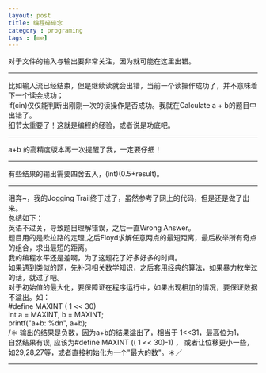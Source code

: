```yaml
---
layout: post
title: 编程碎碎念
category : programing
tags : [me]
---
```


对于文件的输入与输出要非常关注，因为就可能在这里出错。  
*****  
比如输入流已经结束，但是继续读就会出错，当前一个读操作成功了，并不意味着下一个读会成功；  
if(cin)仅仅能判断出刚刚一次的读操作是否成功。我就在Calculate a + b的题目中出错了。  
细节太重要了！这就是编程的经验，或者说是功底吧。  
*****  

a+b 的高精度版本再一次提醒了我，一定要仔细！  
*****  

有些结果的输出需要四舍五入，(int)(0.5+result)。  
*****  

泪奔~，我的Jogging Trail终于过了，虽然参考了网上的代码，但是还是做了出来。  
总结如下：  
    英语不过关，导致题目理解错误，之后一直Wrong Answer。  
题目用的是欧拉路的定理,之后Floyd求解任意两点的最短距离，最后枚举所有奇点的组合，求出最短的距离。  
我的编程水平还是差啊，为了这题花了好多好多的时间。  
如果遇到类似的题，先补习相关数学知识，之后套用经典的算法，如果暴力枚举过的话，就过了吧。  
对于初始值的最大化，要保障证在程序运行中，如果出现相加的情况，要保证数据不溢出。如：  
#define MAXINT  ( 1 &lt;&lt; 30)  
int a = MAXINT, b = MAXINT;  
printf("a+b: %dn", a+b);  
/＊  输出的结果是负数，因为a+b的结果溢出了，相当于 1&lt;&lt;31，最高位为1，  
自然结果有误, 应该为#define MAXINT  (( 1 &lt;&lt; 30)-1) ， 或者让位移更小一些，如29,28,27等，或者直接初始化为一个"最大的数"。＊／  
*****  
